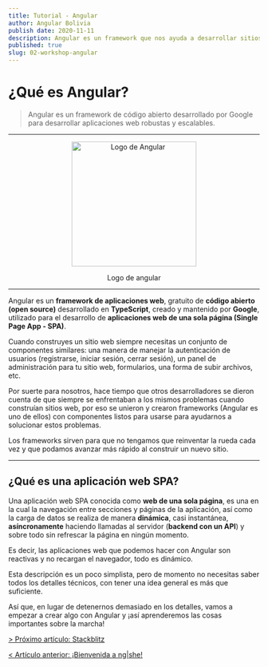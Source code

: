 ```yaml
---
title: Tutorial - Angular
author: Angular Bolivia
publish date: 2020-11-11
description: Angular es un framework que nos ayuda a desarrollar sitios web de manera fácil y rápida.
published: true
slug: 02-workshop-angular
---
```


# ¿Qué es Angular?

> Angular es un framework de código abierto desarrollado por Google para desarrollar aplicaciones web robustas y escalables.

***

<div align="center">
  <img src="/assets/img/angular-logo.png" alt="Logo de Angular" style="width: 250px;">
  <p>
    Logo de angular
  </p>
</div>

***

Angular es un **framework de aplicaciones web**, gratuito de **código abierto (open source)** desarrollado en **TypeScript**, creado y mantenido por **Google**, utilizado para el desarrollo de **aplicaciones web de una sola página (Single Page App - SPA)**.

Cuando construyes un sitio web siempre necesitas un conjunto de componentes similares: una manera de manejar la autenticación de usuarios (registrarse, iniciar sesión, cerrar sesión), un panel de administración para tu sitio web, formularios, una forma de subir archivos, etc.

Por suerte para nosotros, hace tiempo que otros desarrolladores se dieron cuenta de que siempre se enfrentaban a los mismos problemas cuando construían sitios web, por eso se unieron y crearon frameworks (Angular es uno de ellos) con componentes listos para usarse para ayudarnos a solucionar estos problemas.

Los frameworks sirven para que no tengamos que reinventar la rueda cada vez y que podamos avanzar más rápido al construir un nuevo sitio.

***

## ¿Qué es una aplicación web SPA?

Una aplicación web SPA conocida como **web de una sola página**, es una en la cual la navegación entre secciones y páginas de la aplicación, así como la carga de datos se realiza de manera **dinámica**, casi instantánea, **asíncronamente** haciendo llamadas al servidor (**backend con un API**) y sobre todo sin refrescar la página en ningún momento.

Es decir, las aplicaciones web que podemos hacer con Angular son reactivas y no recargan el navegador, todo es dinámico.

Esta descripción es un poco simplista, pero de momento no necesitas saber todos los detalles técnicos, con tener una idea general es más que suficiente.

Así que, en lugar de detenernos demasiado en los detalles, vamos a empezar a crear algo con Angular y ¡así aprenderemos las cosas importantes sobre la marcha!

[> Próximo artículo: Stackblitz](/blog/03-workshop-stackblitz)

[< Artículo anterior: ¡Bienvenida a ng|she!](/blog/01-workshop-welcome)
